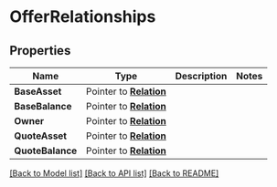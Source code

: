 # OfferRelationships

## Properties
Name | Type | Description | Notes
------------ | ------------- | ------------- | -------------
**BaseAsset** | Pointer to [**Relation**](Relation.md) |  | 
**BaseBalance** | Pointer to [**Relation**](Relation.md) |  | 
**Owner** | Pointer to [**Relation**](Relation.md) |  | 
**QuoteAsset** | Pointer to [**Relation**](Relation.md) |  | 
**QuoteBalance** | Pointer to [**Relation**](Relation.md) |  | 

[[Back to Model list]](../README.md#documentation-for-models) [[Back to API list]](../README.md#documentation-for-api-endpoints) [[Back to README]](../README.md)


